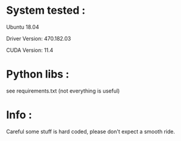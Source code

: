 # System tested : 
Ubuntu 18.04

Driver Version: 470.182.03

CUDA Version: 11.4

# Python libs : 
see requirements.txt (not everything is useful)

# Info : 
Careful some stuff is hard coded, please don't expect a smooth ride.
